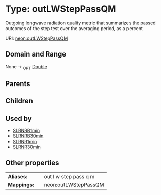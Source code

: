 
# Type: outLWStepPassQM


Outgoing longwave radiation  quality metric that summarizes the passed outcomes of the step test over the averaging period, as a percent

URI: [neon:outLWStepPassQM](https://data.neonscience.org/outLWStepPassQM)


## Domain and Range

None ->  <sub>OPT</sub> [Double](types/Double.md)

## Parents


## Children


## Used by

 * [SLRNRB1min](SLRNRB1min.md)
 * [SLRNRB30min](SLRNRB30min.md)
 * [SLRNR1min](SLRNR1min.md)
 * [SLRNR30min](SLRNR30min.md)

## Other properties

|  |  |  |
| --- | --- | --- |
| **Aliases:** | | out l w step pass q m |
| **Mappings:** | | neon:outLWStepPassQM |


